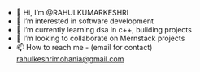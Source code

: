 - 👋 Hi, I’m @RAHULKUMARKESHRI
- 👀 I’m interested in software development
- 🌱 I’m currently learning dsa in c++, buliding projects
- 💞️ I’m looking to collaborate on Mernstack projects
- 📫 How to reach me - (email for contact) rahulkeshrimohania@gmail.com
<!---
RAHULKUMARKESHRI2004/RAHULKUMARKESHRI2004 is a ✨ special ✨ repository because its `README.md` (this file) appears on your GitHub profile.
You can click the Preview link to take a look at your changes.
--->
